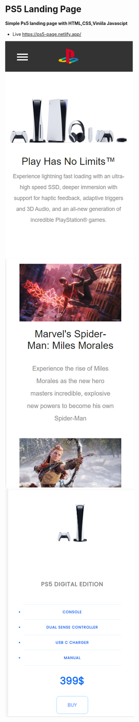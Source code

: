# PS5 Landing Page

#### Simple Ps5 landing page with HTML,CSS,Viniila Javascipt

- Live https://ps5-page.netlify.app/

![](Images/1.png)
![](Images/2.png)
![](Images/3.png)
